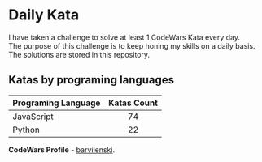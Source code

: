 # Daily Kata

I have taken a challenge to solve at least 1 CodeWars Kata every day.  
The purpose of this challenge is to keep honing my skills on a daily basis.  
The solutions are stored in this repository.

## Katas by programing languages

| Programing Language | Katas Count |
| ------------------- | :---------: |
| JavaScript          |          74 |
| Python              |          22 |


**CodeWars Profile** - [barvilenski](https://www.codewars.com/users/vbarv24).
